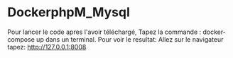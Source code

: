 # DockerphpM_Mysql
  Pour lancer le code apres  l'avoir  téléchargé,
  Tapez la commande : docker-compose up dans un terminal.
  Pour voir le resultat:
  Allez sur le navigateur tapez: http://127.0.0.1:8008
